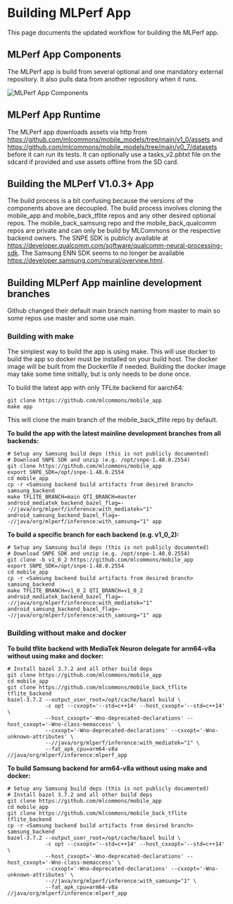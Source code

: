 # Building MLPerf App

This page documents the updated workflow for building the MLPerf app.

## MLPerf App Components

The MLPerf app is build from several optional and one mandatory external repository. It also pulls data from another repository when it runs.

![MLPerf App Components](img/components.png)

## MLPerf App Runtime

The MLPerf app downloads assets via http from <https://github.com/mlcommons/mobile_models/tree/main/v1_0/assets> and <https://github.com/mlcommons/mobile_models/tree/main/v0_7/datasets> before it can run its tests. It can optionally use a tasks_v2.pbtxt file on the sdcard if provided and use assets offline from the SD card.

## Building the MLPerf V1.0.3+ App

The build process is a bit confusing because the versions of the components above are decoupled. The build process involves cloning the mobile_app and mobile_back_tflite repos and any other desired optional repos. The mobile_back_samsung repo and the mobile_back_qualcomm repos are private and can only be build by MLCommons or the respective backend owners. The SNPE SDK is publicly available at <https://developer.qualcomm.com/software/qualcomm-neural-processing-sdk>. The Samsung ENN SDK seems to no longer be available <https://developer.samsung.com/neural/overview.html>.

## Building MLPerf App mainline development branches

Github changed their default main branch naming from master to main so some repos use master and some use main.

### Building with make

The simplest way to build the app is using make. This will use docker to build the app so docker must be installed on your build host. The docker image will be built from the Dockerfile if needed. Building the docker image may take some time initially, but is only needs to be done once.

To build the latest app with only TFLite backend for aarch64:

```shell
git clone https://github.com/mlcommons/mobile_app
make app
```

This will clone the main branch of the mobile_back_tflite repo by default.

**To build the app with the latest mainline development branches from all backends:**

```shell
# Setup any Samsung build deps (this is not publicly documented)
# Download SNPE SDK and unzip (e.g. /opt/snpe-1.48.0.2554)
git clone https://github.com/mlcommons/mobile_app
export SNPE_SDK=/opt/snpe-1.48.0.2554
cd mobile_app
cp -r <Samsung backend build artifacts from desired branch> samsung_backend
make TFLITE_BRANCH=main QTI_BRANCH=master android_mediatek_backend_bazel_flag=--//java/org/mlperf/inference:with_mediatek="1" android_samsung_backend_bazel_flag=--//java/org/mlperf/inference:with_samsung="1" app
```

**To build a specific branch for each backend (e.g. v1_0_2):**

```shell
# Setup any Samsung build deps (this is not publicly documented)
# Download SNPE SDK and unzip (e.g. /opt/snpe-1.48.0.2554)
git clone -b v1_0_2 https://github.com/mlcommons/mobile_app
export SNPE_SDK=/opt/snpe-1.48.0.2554
cd mobile_app
cp -r <Samsung backend build artifacts from desired branch> samsung_backend
make TFLITE_BRANCH=v1_0_2 QTI_BRANCH=v1_0_2 android_mediatek_backend_bazel_flag=--//java/org/mlperf/inference:with_mediatek="1" android_samsung_backend_bazel_flag=--//java/org/mlperf/inference:with_samsung="1" app
```

### Building without make and docker

**To build tflite backend with MediaTek Neuron delegate for arm64-v8a without using make and docker:**

```shell
# Install bazel 3.7.2 and all other build deps
git clone https://github.com/mlcommons/mobile_app
cd mobile_app
git clone https://github.com/mlcommons/mobile_back_tflite tflite_backend
bazel-3.7.2 --output_user_root=/opt/cache/bazel build \
            -c opt --cxxopt='--std=c++14' --host_cxxopt='--std=c++14'  \
            --host_cxxopt='-Wno-deprecated-declarations' --host_cxxopt='-Wno-class-memaccess' \
            --cxxopt='-Wno-deprecated-declarations' --cxxopt='-Wno-unknown-attributes' \
            --//java/org/mlperf/inference:with_mediatek="1" \
            --fat_apk_cpu=arm64-v8a //java/org/mlperf/inference:mlperf_app
```

**To build Samsung backend for arm64-v8a without using make and docker:**

```shell
# Setup any Samsung build deps (this is not publicly documented)
# Install bazel 3.7.2 and all other build deps
git clone https://github.com/mlcommons/mobile_app
cd mobile_app
git clone https://github.com/mlcommons/mobile_back_tflite tflite_backend
cp -r <Samsung backend build artifacts from desired branch> samsung_backend
bazel-3.7.2 --output_user_root=/opt/cache/bazel build \
            -c opt --cxxopt='--std=c++14' --host_cxxopt='--std=c++14'  \
            --host_cxxopt='-Wno-deprecated-declarations' --host_cxxopt='-Wno-class-memaccess' \
            --cxxopt='-Wno-deprecated-declarations' --cxxopt='-Wno-unknown-attributes' \
            --//java/org/mlperf/inference:with_samsung="1" \
            --fat_apk_cpu=arm64-v8a //java/org/mlperf/inference:mlperf_app
```
